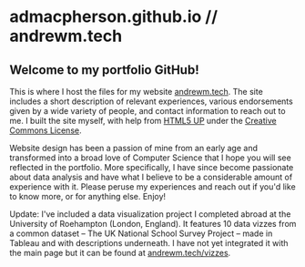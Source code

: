 # admacpherson.github.io // andrewm.tech

<h2>Welcome to my portfolio GitHub!</h2>

<p>
This is where I host the files for my website <a href="https://andrewm.tech" target="_blank">andrewm.tech</a>. The site includes a short description of relevant experiences, various endorsements given by a wide variety of people, and contact information to reach out to me. I built the site myself, with help from <a href="https://html5.up.com" target="_blank">HTML5 UP</a> under the <a href="https://html5up.net/license" target="_blank">Creative Commons License</a>.

Website design has been a passion of mine from an early age and transformed into a broad love of Computer Science that I hope you will see reflected in the portfolio. More specifically, I have since become passionate about data analysis and have what I believe to be a considerable amount of experience with it. Please peruse my experiences and reach out if you'd like to know more, or for anything else. Enjoy!

Update: I've included a data visualization project I completed abroad at the University of Roehampton (London, England). It features 10 data vizzes from a common dataset – The UK National School Survey Project – made in Tableau and with descriptions underneath. I have not yet integrated it with the main page but it can be found at <a href="https://andrewm.tech/vizzes" target="_blank">andrewm.tech/vizzes</a>.
